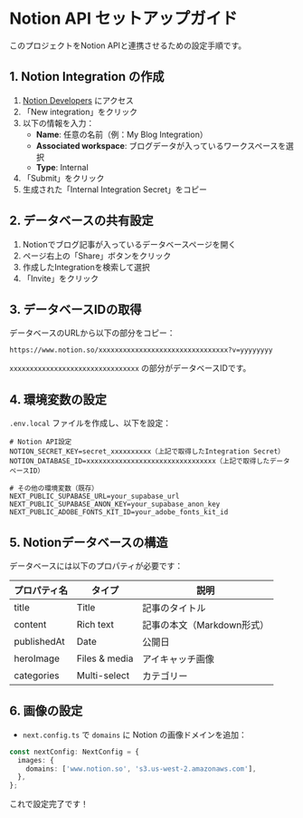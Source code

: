 # Notion API セットアップガイド

このプロジェクトをNotion APIと連携させるための設定手順です。

## 1. Notion Integration の作成

1. [Notion Developers](https://www.notion.so/my-integrations) にアクセス
2. 「New integration」をクリック
3. 以下の情報を入力：
   - **Name**: 任意の名前（例：My Blog Integration）
   - **Associated workspace**: ブログデータが入っているワークスペースを選択
   - **Type**: Internal
4. 「Submit」をクリック
5. 生成された「Internal Integration Secret」をコピー

## 2. データベースの共有設定

1. Notionでブログ記事が入っているデータベースページを開く
2. ページ右上の「Share」ボタンをクリック
3. 作成したIntegrationを検索して選択
4. 「Invite」をクリック

## 3. データベースIDの取得

データベースのURLから以下の部分をコピー：
```
https://www.notion.so/xxxxxxxxxxxxxxxxxxxxxxxxxxxxxxxx?v=yyyyyyyy
```
`xxxxxxxxxxxxxxxxxxxxxxxxxxxxxxxx` の部分がデータベースIDです。

## 4. 環境変数の設定

`.env.local` ファイルを作成し、以下を設定：

```env
# Notion API設定
NOTION_SECRET_KEY=secret_xxxxxxxxxx（上記で取得したIntegration Secret）
NOTION_DATABASE_ID=xxxxxxxxxxxxxxxxxxxxxxxxxxxxxxxx（上記で取得したデータベースID）

# その他の環境変数（既存）
NEXT_PUBLIC_SUPABASE_URL=your_supabase_url
NEXT_PUBLIC_SUPABASE_ANON_KEY=your_supabase_anon_key
NEXT_PUBLIC_ADOBE_FONTS_KIT_ID=your_adobe_fonts_kit_id
```

## 5. Notionデータベースの構造

データベースには以下のプロパティが必要です：

| プロパティ名 | タイプ | 説明 |
|-------------|--------|------|
| title | Title | 記事のタイトル |
| content | Rich text | 記事の本文（Markdown形式） |
| publishedAt | Date | 公開日 |
| heroImage | Files & media | アイキャッチ画像 |
| categories | Multi-select | カテゴリー |

## 6. 画像の設定

- `next.config.ts` で `domains` に Notion の画像ドメインを追加：

```typescript
const nextConfig: NextConfig = {
  images: {
    domains: ['www.notion.so', 's3.us-west-2.amazonaws.com'],
  },
};
```

これで設定完了です！ 